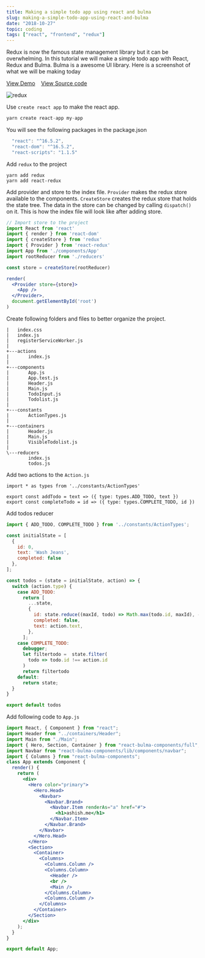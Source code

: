 ```yaml
---
title: Making a simple todo app using react and bulma
slug: making-a-simple-todo-app-using-react-and-bulma
date: "2018-10-27"
topic: coding
tags: ["react", "frontend", "redux"]
---
```


Redux is now the famous state management library but it can be overwhelming.
In this tutorial we will make a simple todo app with React, Redux and Bulma. Bulma is a awesome UI library. Here is a screenshot of what we will be making today

[View Demo](https://app.ashish.me/react-todo/) &nbsp;&nbsp;&nbsp;[View Source code](https://github.com/ashishdotme/react-todo)


![redux](https://i.imgur.com/EoGqczc.png)

Use `create react app` to make the react app.

```javascript
yarn create react-app my-app
```

You will see the following packages in the package.json

```javascript
  "react": "^16.5.2",
  "react-dom": "^16.5.2",
  "react-scripts": "1.1.5"
```

Add `redux` to the project

```shell
yarn add redux
yarn add react-redux
```

Add provider and store to the index file. `Provider` makes the redux store available to the components. `CreateStore` creates the redux store that holds the state tree.
The data in the store can be changed by calling `dispatch()` on it. This is how the index file will look like after adding store.

```jsx
// Import store to the project
import React from 'react'
import { render } from 'react-dom'
import { createStore } from 'redux'
import { Provider } from 'react-redux'
import App from './components/App'
import rootReducer from './reducers'

const store = createStore(rootReducer)

render(
  <Provider store={store}>
    <App />
  </Provider>,
  document.getElementById('root')
)
```

Create following folders and files to better organize the project.

```shell
|   index.css
|   index.js
|   registerServiceWorker.js
|
+---actions
|       index.js
|
+---components
|       App.js
|       App.test.js
|       Header.js
|       Main.js
|       TodoInput.js
|       Todolist.js
|
+---constants
|       ActionTypes.js
|
+---containers
|       Header.js
|       Main.js
|       VisibleTodolist.js
|
\---reducers
        index.js
        todos.js
```

Add two actions to the `Action.js`

```shell
import * as types from '../constants/ActionTypes'

export const addTodo = text => ({ type: types.ADD_TODO, text })
export const completeTodo = id => ({ type: types.COMPLETE_TODO, id })
```

Add todos reducer

```javascript
import { ADD_TODO, COMPLETE_TODO } from '../constants/ActionTypes';

const initialState = [
  {
    id: 0,
    text: 'Wash Jeans',
    completed: false
  },
];

const todos = (state = initialState, action) => {
  switch (action.type) {
    case ADD_TODO:
      return [
        ...state,
        {
          id: state.reduce((maxId, todo) => Math.max(todo.id, maxId), -1) + 1,
          completed: false,
          text: action.text,
        },
      ];
    case COMPLETE_TODO:
      debugger;
      let filtertodo =  state.filter(
        todo => todo.id !== action.id
      )
      return filtertodo
    default:
      return state;
  }
}

export default todos
```

Add following code to `App.js`

```jsx
import React, { Component } from "react";
import Header from "../containers/Header";
import Main from "./Main";
import { Hero, Section, Container } from "react-bulma-components/full";
import Navbar from "react-bulma-components/lib/components/navbar";
import { Columns } from "react-bulma-components";
class App extends Component {
  render() {
    return (
      <div>
        <Hero color="primary">
          <Hero.Head>
            <Navbar>
              <Navbar.Brand>
                <Navbar.Item renderAs="a" href="#">
                  <h1>ashish.me</h1>
                </Navbar.Item>
              </Navbar.Brand>
            </Navbar>
          </Hero.Head>
        </Hero>
        <Section>
          <Container>
            <Columns>
              <Columns.Column />
              <Columns.Column>
                <Header />
                <br />
                <Main />
              </Columns.Column>
              <Columns.Column />
            </Columns>
          </Container>
        </Section>
      </div>
    );
  }
}

export default App;
```

